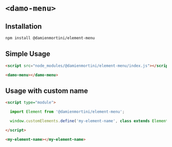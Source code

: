 # `<damo-menu>`

## Installation

```sh
npm install @damienmortini/element-menu
```

## Simple Usage
```html
<script src="node_modules/@damienmortini/element-menu/index.js"></script>

<damo-menu></damo-menu>
```

## Usage with custom name
```html
<script type="module">

  import Element from '@damienmortini/element-menu';

  window.customElements.define('my-element-name', class extends Element { });

</script>

<my-element-name></my-element-name>
```